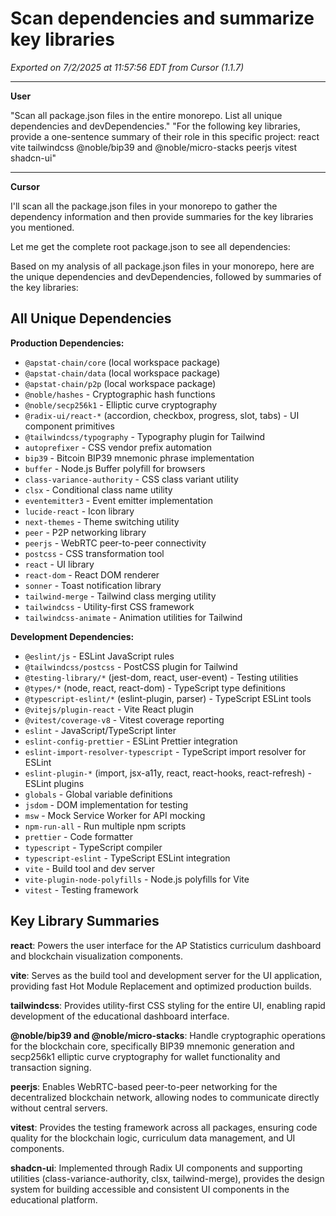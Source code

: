 # Scan dependencies and summarize key libraries
_Exported on 7/2/2025 at 11:57:56 EDT from Cursor (1.1.7)_

---

**User**

"Scan all package.json files in the entire monorepo. List all unique dependencies and devDependencies."
"For the following key libraries, provide a one-sentence summary of their role in this specific project:
react
vite
tailwindcss
@noble/bip39 and @noble/micro-stacks
peerjs
vitest
shadcn-ui"

---

**Cursor**

I'll scan all the package.json files in your monorepo to gather the dependency information and then provide summaries for the key libraries you mentioned.

Let me get the complete root package.json to see all dependencies:

Based on my analysis of all package.json files in your monorepo, here are the unique dependencies and devDependencies, followed by summaries of the key libraries:

## All Unique Dependencies

**Production Dependencies:**
- `@apstat-chain/core` (local workspace package)
- `@apstat-chain/data` (local workspace package)  
- `@apstat-chain/p2p` (local workspace package)
- `@noble/hashes` - Cryptographic hash functions
- `@noble/secp256k1` - Elliptic curve cryptography
- `@radix-ui/react-*` (accordion, checkbox, progress, slot, tabs) - UI component primitives
- `@tailwindcss/typography` - Typography plugin for Tailwind
- `autoprefixer` - CSS vendor prefix automation
- `bip39` - Bitcoin BIP39 mnemonic phrase implementation
- `buffer` - Node.js Buffer polyfill for browsers
- `class-variance-authority` - CSS class variant utility
- `clsx` - Conditional class name utility
- `eventemitter3` - Event emitter implementation
- `lucide-react` - Icon library
- `next-themes` - Theme switching utility
- `peer` - P2P networking library
- `peerjs` - WebRTC peer-to-peer connectivity
- `postcss` - CSS transformation tool
- `react` - UI library
- `react-dom` - React DOM renderer
- `sonner` - Toast notification library
- `tailwind-merge` - Tailwind class merging utility
- `tailwindcss` - Utility-first CSS framework
- `tailwindcss-animate` - Animation utilities for Tailwind

**Development Dependencies:**
- `@eslint/js` - ESLint JavaScript rules
- `@tailwindcss/postcss` - PostCSS plugin for Tailwind
- `@testing-library/*` (jest-dom, react, user-event) - Testing utilities
- `@types/*` (node, react, react-dom) - TypeScript type definitions
- `@typescript-eslint/*` (eslint-plugin, parser) - TypeScript ESLint tools
- `@vitejs/plugin-react` - Vite React plugin
- `@vitest/coverage-v8` - Vitest coverage reporting
- `eslint` - JavaScript/TypeScript linter
- `eslint-config-prettier` - ESLint Prettier integration
- `eslint-import-resolver-typescript` - TypeScript import resolver for ESLint
- `eslint-plugin-*` (import, jsx-a11y, react, react-hooks, react-refresh) - ESLint plugins
- `globals` - Global variable definitions
- `jsdom` - DOM implementation for testing
- `msw` - Mock Service Worker for API mocking
- `npm-run-all` - Run multiple npm scripts
- `prettier` - Code formatter
- `typescript` - TypeScript compiler
- `typescript-eslint` - TypeScript ESLint integration
- `vite` - Build tool and dev server
- `vite-plugin-node-polyfills` - Node.js polyfills for Vite
- `vitest` - Testing framework

## Key Library Summaries

**react**: Powers the user interface for the AP Statistics curriculum dashboard and blockchain visualization components.

**vite**: Serves as the build tool and development server for the UI application, providing fast Hot Module Replacement and optimized production builds.

**tailwindcss**: Provides utility-first CSS styling for the entire UI, enabling rapid development of the educational dashboard interface.

**@noble/bip39 and @noble/micro-stacks**: Handle cryptographic operations for the blockchain core, specifically BIP39 mnemonic generation and secp256k1 elliptic curve cryptography for wallet functionality and transaction signing.

**peerjs**: Enables WebRTC-based peer-to-peer networking for the decentralized blockchain network, allowing nodes to communicate directly without central servers.

**vitest**: Provides the testing framework across all packages, ensuring code quality for the blockchain logic, curriculum data management, and UI components.

**shadcn-ui**: Implemented through Radix UI components and supporting utilities (class-variance-authority, clsx, tailwind-merge), provides the design system for building accessible and consistent UI components in the educational platform.


